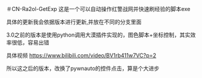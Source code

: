 ＃CN-Ra2ol-GetExp
这是一个可以自动操作红警战网并快速刷经验的脚本exe 

具体的更新我会依据版本进行更新,并放在不同的分支里面

3.0之前的版本是使用python调用大漠插件实现的，图色脚本+坐标控制，其实效率很低，容易出错

具体视频 https://www.bilibili.com/video/BV1rb411w7VC?p=2

所以这之后的版本，改换了pywnauto的控件点击，算是个大进步
